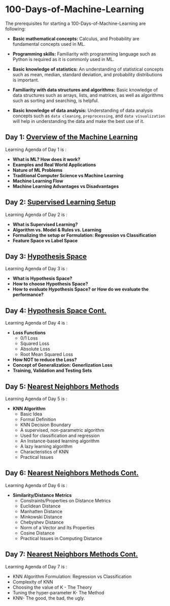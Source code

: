 # 100-Days-of-Machine-Learning

The prerequisites for starting a 100-Days-of-Machine-Learning are following:

- **Basic mathematical concepts:** Calculus, and Probability are fundamental concepts used in ML.

- **Programming skills:** Familiarity with programming language such as Python is required as it is commonly used in ML.

- **Basic knowledge of statistics:** An understanding of statistical concepts such as mean, median, standard deviation, and probability distributions is important.

- **Familiarity with data structures and algorithms:** Basic knowledge of data structures such as arrays, lists, and matrices, as well as algorithms such as sorting and searching, is helpful.

- **Basic knowledge of data analysis:** Understanding of data analysis concepts such as `data cleaning`, `preprocessing`, and `data visualization` will help in understanding the data and make the best use of it.

## Day 1: [Overview of  the Machine Learning](https://github.com/bsef19m521/100-Days-of-Machine-Learning/tree/main/Day%201:%20Overview%20of%20ML)
Learning Agenda of Day 1 is :
- **What is ML? How does it work?**
- **Examples and Real World Applications**
- **Nature of ML Problems**
- **Traditional Computer Science vs Machine Learning**
- **Machine Learning Flow**
- **Machine Learning Advantages vs Disadvantages**


## Day 2: [Supervised Learning Setup](https://github.com/bsef19m521/100-Days-of-Machine-Learning/tree/main/Day%202:%20Supervised%20Learning%20Setup)
Learning Agenda of Day 2 is :
- **What is Supervised Learning?**
- **Algorithm vs. Model & Rules vs. Learning**
- **Formalizing the setup or Formulation: Regression vs Classification**
- **Feature Space vs Label Space**

## Day 3: [Hypothesis Space](https://github.com/bsef19m521/100-Days-of-Machine-Learning/tree/main/Day%203:%20Hypothesis%20Space)
Learning Agenda of Day 3 is :
- **What is Hypothesis Space?**
- **How to choose Hypothesis Space?**
- **How to evaluate Hypothesis Space? or How do we evaluate the performance?**

## Day 4: [Hypothesis Space Cont.](https://github.com/bsef19m521/100-Days-of-Machine-Learning/tree/main/Day%204:%20Hypothesis%20Space%20Cont.)
Learning Agenda of Day 4 is :
- **Loss Functions**
	- 0/1 Loss
	- Squared Loss
	- Absolute Loss
	- Root Mean Squared Loss
- **How NOT to reduce the Loss?**
- **Concept of Generalization: Generlization Loss**
- **Training, Validation and Testing Sets**


## Day 5: [Nearest Neighbors Methods](https://github.com/bsef19m521/100-Days-of-Machine-Learning/tree/main/Day%205:%20Nearest%20Neighbors%20Methods)
Learning Agenda of Day 5 is :
- **KNN Algorithm**
	- Basic Idea
	- Formal Definition
	- KNN Decision Boundary
	- A supervised, non-parametric algorithm
	- Used for classification and regression
	- An Instance-based learning algorithm
	- A lazy learning algorithm
	- Characteristics of KNN
	- Practical Issues


## Day 6: [Nearest Neighbors Methods Cont.](https://github.com/bsef19m521/100-Days-of-Machine-Learning/tree/main/Day%206:%20Nearest%20Neighbors%20Methods%20-%20Distance%20Metrics) 
Learning Agenda of Day 6 is :
- **Similarity/Distance Metrics**
	- Constraints/Properties on Distance Metrics
	- Euclidean Distance
	- Manhatten Distance
	- Minkowski Distance 
	- Chebyshev Distance
	- Norm of a Vector and Its Properties
	- Cosine Distance
	- Practical Issues in Computing Distance


## Day 7: [Nearest Neighbors Methods Cont.](https://github.com/bsef19m521/100-Days-of-Machine-Learning/tree/main/Day%207:%20Nearest%20Neighbors%20Methods%20Cont.) 
Learning Agenda of Day 7 is :
- KNN Algorithm Formulation: Regression vs Classification
- Complexity of KNN
- Choosing the value of K - The Theory
- Tuning the hyper-parameter K- The Method
- KNN- The good, the bad, the ugly.